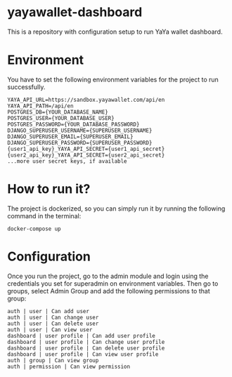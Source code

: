 # yayawallet-dashboard
This is a repository with configuration setup to run YaYa wallet dashboard.

# Environment
You have to set the following environment variables for the project to run successfully.
```
YAYA_API_URL=https://sandbox.yayawallet.com/api/en
YAYA_API_PATH=/api/en
POSTGRES_DB={YOUR_DATABASE_NAME}
POSTGRES_USER={YOUR_DATABASE_USER}
POSTGRES_PASSWORD={YOUR_DATABASE_PASSWORD}
DJANGO_SUPERUSER_USERNAME={SUPERUSER_USERNAME}
DJANGO_SUPERUSER_EMAIL={SUPERUSER_EMAIL}
DJANGO_SUPERUSER_PASSWORD={SUPERUSER_PASSWORD}
{user1_api_key}_YAYA_API_SECRET={user1_api_secret}
{user2_api_key}_YAYA_API_SECRET={user2_api_secret}
...more user secret keys, if available
```

# How to run it?
The project is dockerized, so you can simply run it by running the following command in the terminal:
```
docker-compose up
```

# Configuration
Once you run the project, go to the admin module and login using the credentials you set for superadmin on environment variables. Then go to groups, select Admin Group and add the following permissions to that group:
```
auth | user | Can add user
auth | user | Can change user
auth | user | Can delete user
auth | user | Can view user
dashboard | user profile | Can add user profile
dashboard | user profile | Can change user profile
dashboard | user profile | Can delete user profile
dashboard | user profile | Can view user profile
auth | group | Can view group
auth | permission | Can view permission
```
